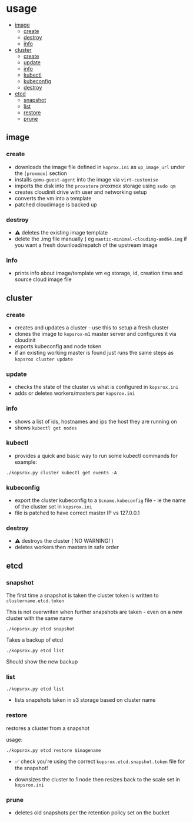 # usage 

- [image](#image)
  - [create](#image-create)
  - [destroy](#image-destroy)
  - [info](#image-info)
- [cluster](#cluster)
  - [create](#cluster-create)
  - [update](#cluster-update)
  - [info](#cluster-info)
  - [kubectl](#kubectl)
  - [kubeconfig](#kubeconfig)
  - [destroy](#cluster-destroy)
- [etcd](#etcd)
  - [snapshot](#snapshot)
  - [list](#list)
  - [restore](#restore)
  - [prune](#prune)

## image <a name=image>
### create <a name=image-create>
- downloads the image file defined in `koprox.ini` as `up_image_url` under the `[proxmox]` section
- installs `qemu-guest-agent` into the image via `virt-customise`
- imports the disk into the `proxstore` proxmox storage using `sudo qm`
- creates cloudinit drive with user and networking setup
- converts the vm into a template
- patched cloudimage is backed up
  
### destroy <a name=image-destroy> 
- :warning: deletes the existing image template
- delete the .img file manually  ( eg `mantic-minimal-cloudimg-amd64.img` if you want a fresh download/repatch of the upstream image

### info <a name=image-info> 
- prints info about image/template vm eg storage, id, creation time and source cloud image file

## cluster <a name=cluster>
### create <a name=cluster-create>
- creates and updates a cluster - use this to setup a fresh cluster
- clones the image to `kopsrox-m1` master server and configures it via cloudinit
- exports kubeconfig and node token
- if an existing working master is found just runs the same steps as `kopsrox cluster update`

### update <a name=cluster-update>
- checks the state of the cluster vs what is configured in `kopsrox.ini`
- adds or deletes workers/masters per `kopsrox.ini`

### info <a name=cluster-info>
- shows a list of ids, hostnames and ips the host they are running on
- shows `kubectl get nodes`

### kubectl <a name=kubectl>
- provides a quick and basic way to run some kubectl commands for example:

`./kopsrox.py cluster kubectl get events -A`

### kubeconfig <a name=kubeconfig>
- export the cluster kubeconfig to a `$cname.kubeconfig` file - ie the name of the cluster set in `kopsrox.ini`
- file is patched to have correct master IP vs 127.0.0.1

### destroy <a name=cluster-destroy>
- :warning: destroys the cluster ( NO WARNING! ) 
- deletes workers then masters in safe order

## etcd <a name=etcd>
### snapshot <a name=snapshot>

The first time a snapshot is taken the cluster token is written to `clustername.etcd.token`

This is not overwriten when further snapshots are taken - even on a new cluster with the same name

`./kopsrox.py etcd snapshot`

Takes a backup of etcd

`./kopsrox.py etcd list`

Should show the new backup

### list <a name=s3-list>

`./kopsrox.py etcd list`

- lists snapshots taken in s3 storage based on cluster name

### restore <a name=restore>

restores a cluster from a snapshot

usage:

`./kopsrox.py etcd restore $imagename`

- :white_check_mark: check you're using the correct `kopsrox.etcd.snapshot.token` file for the snapshot!

- downsizes the cluster to 1 node then resizes back to the scale set in `kopsrox.ini`

### prune <a name=prune>

- deletes old snapshots per the retention policy set on the bucket
